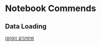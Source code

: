 # Notebook Commends

## Data Loading

[데이터 로딩방법](https://github.com/kyopark2014/ML-Algorithms/blob/main/notebook/data-loading.md)
